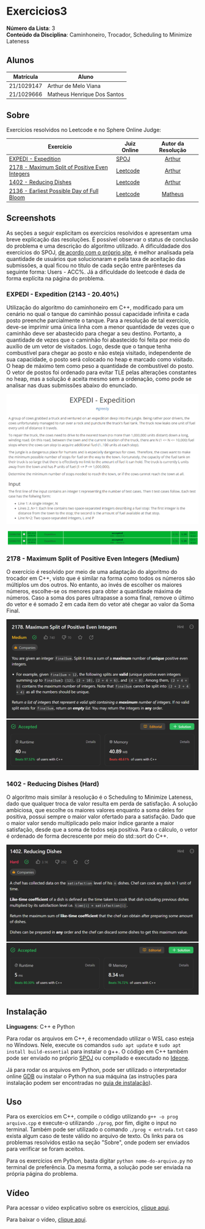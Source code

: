 # Exercicios3

**Número da Lista**: 3<br>
**Conteúdo da Disciplina**: Caminhoneiro, Trocador, Scheduling to Minimize Lateness<br>

## Alunos

| Matrícula  | Aluno                       |
| ---------- | --------------------------- |
| 21/1029147 | Arthur de Melo Viana        |
| 21/1029666 | Matheus Henrique Dos Santos |

## Sobre

Exercícios resolvidos no Leetcode e no Sphere Online Judge:

| Exercício | Juiz Online | Autor da Resolução |
|-----------|-------------|:------------------:|
| [EXPEDI - Expedition](https://www.spoj.com/problems/EXPEDI/) | [SPOJ](https://www.spoj.com/) | [Arthur](https://github.com/arthurmlv) |
| [2178 - Maximum Split of Positive Even Integers](https://leetcode.com/problems/maximum-split-of-positive-even-integers) | [Leetcode](https://leetcode.com/) | [Arthur](https://github.com/arthurmlv) |
| [1402 - Reducing Dishes](https://leetcode.com/problems/reducing-dishes/)| [Leetcode](https://leetcode.com/) | [Arthur](https://github.com/arthurmlv) |
| [2136 - Earliest Possible Day of Full Bloom](https://leetcode.com/problems/earliest-possible-day-of-full-bloom/) | [Leetcode](https://leetcode.com/) | [Matheus](https://github.com/mathonaut) |

## Screenshots

As seções a seguir explicitam os exercícios resolvidos e apresentam uma breve explicação das resoluções. É possível observar o status de conclusão do problema e uma descrição do algoritmo utilizado. A dificuldadade dos exercícios do SPOJ, [de acordo com o próprio site](https://www.spoj.com/tutorials/USERS/#choose), é melhor analisada pela quantidade de usuários que solucionaram e pela taxa de aceitação das submissões, a qual ficou no título de cada seção entre parênteses da seguinte forma: Users - ACC%. Já a dificuldade do leetcode é dada de forma explícita na página do problema.

### EXPEDI - Expedition (2143 - 20.40%)

Utilização do algoritmo do caminhoneiro em C++, modificado para um cenário no qual o tanque do caminhão possui capacidade infinita e cada posto preenche parcialmente o tanque. Para a resolução de tal exercício, deve-se imprimir uma única linha com a menor quantidade de vezes que o caminhão deve ser abastecido para chegar a seu destino. Portanto, a quantidade de vezes que o caminhão foi abastecido foi feita por meio do auxílio de um vetor de visitados. Logo, desde que o tanque tenha combustível para chegar ao posto e não esteja visitado, independente de sua capacidade, o posto será colocado no heap e marcado como visitado. O heap de máximo tem como peso a quantidade de combustível do posto. O vetor de postos foi ordenado para evitar TLE pelas alterações constantes no heap, mas a solução é aceita mesmo sem a ordenação, como pode se analisar nas duas submissões abaixo do enunciado.

![Imagem EXPEDI1](assets/enunciadoEXPEDI.png)

![Imagem EXPEDI](assets/EXPEDI.png)

### 2178 - Maximum Split of Positive Even Integers (Medium)

O exercício é resolvido por meio de uma adaptação do algoritmo do trocador em C++, visto que é similar na forma como todos os números são múltiplos um dos outros. No entanto, ao invés de escolher os maiores números, escolhe-se os menores para obter a quantidade máxima de números. Caso a soma dos pares ultrapasse a soma final, remove o último do vetor e é somado 2 em cada item do vetor até chegar ao valor da Soma Final.

![Imagem MAXSPLIT](assets/enunciado2178.png)
![Imagem MAXSPLIT1](assets/2178.png)

### 1402 - Reducing Dishes (Hard)

O algoritmo mais similar à resolução é o Scheduling to Minimize Lateness, dado que qualquer troca de valor resulta em perda de satisfação. A solução ambiciosa, que escolhe os maiores valores enquanto a soma deles for positiva, possui sempre o maior valor ofertado para a satisfação. Dado que o maior valor sendo multiplicado pelo maior índice garante a maior satisfação, desde que a soma de todos seja positiva. Para o cálculo, o vetor é ordenado de forma decrescente por meio do std::sort do C++.

![Imagem DISHES1](assets/enunciado1402.png)
![Imagem DISHES](assets/1402.png)

## Instalação

**Linguagens**: C++ e Python<br>

Para rodar os arquivos em C++, é recomendado utilizar o WSL caso esteja no Windows. Nele, execute os comandos `sudo apt update` e `sudo apt install build-essential` para instalar o g++. O código em C++ também pode ser enviado no próprio [SPOJ](https://www.spoj.com/) ou compilado e executado no [Ideone](https://ideone.com/).

Já para rodar os arquivos em Python, pode ser utilizado o interpretador online [GDB](https://www.onlinegdb.com/) ou instalar o Python na sua máquina (as instruções para instalação podem ser encontradas no [guia de instalação](https://wiki.python.org/moin/BeginnersGuide/Download)).

## Uso

Para os exercícios em C++, compile o código utilizando `g++ -o prog arquivo.cpp` e execute-o utilizando `./prog`, por fim, digite o input no terminal. Também pode ser utilizado o comando `./prog < entrada.txt` caso exista algum caso de teste válido no arquivo de texto. Os links para os problemas resolvidos estão na seção "Sobre", onde podem ser enviados para verificar se foram aceitos.

Para os exercícios em Python, basta digitar `python nome-do-arquivo.py` no terminal de preferência. Da mesma forma, a solução pode ser enviada na própria página do problema.

## Vídeo

Para acessar o vídeo explicativo sobre os exercícios, [clique aqui](https://www.youtube.com/embed/).

Para baixar o vídeo, [clique aqui](apresentacao.mp4).
